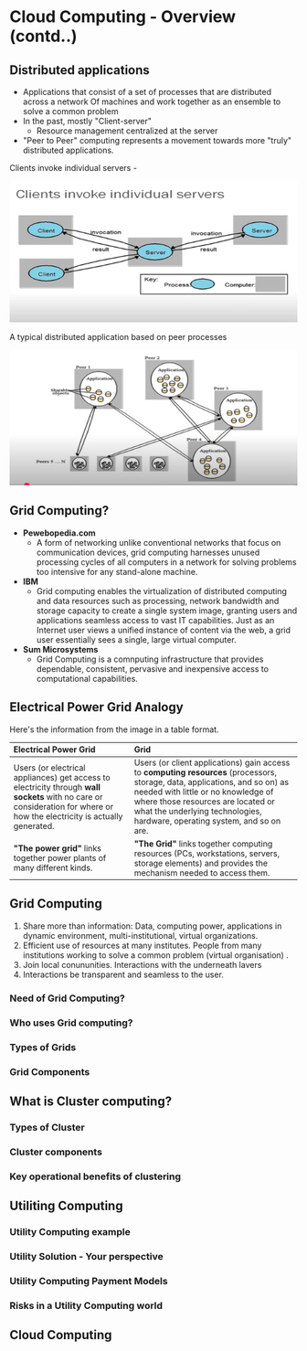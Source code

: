 # Cloud Computing - Overview (contd..)

## Distributed applications

* Applications that consist of a set of processes that are distributed across a network Of machines and work together as an ensemble to solve a common
problem
* In the past, mostly "Client-server"
    * Resource management centralized at the server
* "Peer to Peer" computing represents a movement towards more "truly" distributed applications.

Clients invoke individual servers - 

![alt text](image-2.png)

A typical distributed application based on peer processes

![alt text](image-3.png)

## Grid Computing?
* **Pewebopedia.com**
    * A form of networking unlike conventional networks that focus on communication
devices, grid computing harnesses unused processing cycles of all computers
in a network for solving problems too intensive for any stand-alone machine.
* **IBM**
    * Grid computing enables the virtualization of distributed computing and data
resources such as processing, network bandwidth and storage capacity to create a
single system image, granting users and applications seamless access to vast IT
capabilities. Just as an Internet user views a unified instance of content via the web, a
grid user essentially sees a single, large virtual computer.
* **Sum Microsystems**
    * Grid Computing is a comnputing infrastructure that provides dependable,
consistent, pervasive and inexpensive access to computational capabilities.

## Electrical Power Grid Analogy
Here's the information from the image in a table format.

| Electrical Power Grid | Grid |
| :--- | :--- |
| Users (or electrical appliances) get access to electricity through **wall sockets** with no care or consideration for where or how the electricity is actually generated. | Users (or client applications) gain access to **computing resources** (processors, storage, data, applications, and so on) as needed with little or no knowledge of where those resources are located or what the underlying technologies, hardware, operating system, and so on are. |
| **"The power grid"** links together power plants of many different kinds. | **"The Grid"** links together computing resources (PCs, workstations, servers, storage elements) and provides the mechanism needed to access them. |

## Grid Computing

1. Share more than information: Data, computing power, applications in dynamic environment, multi-institutional, virtual organizations.
2. Efficient use of resources at many institutes. People from many institutions working to solve a common problem (virtual organisation) .
3. Join local conununities.
Interactions with the underneath lavers
4. Interactions be transparent and seamless to the user.

### Need of Grid Computing?

### Who uses Grid computing?

### Types of Grids

### Grid Components

## What is Cluster computing?

### Types of Cluster

###  Cluster components

### Key operational benefits of clustering

## Utiliting Computing
### Utility Computing example
### Utility Solution - Your perspective
### Utility Computing Payment Models
### Risks in a Utility Computing world

## Cloud Computing